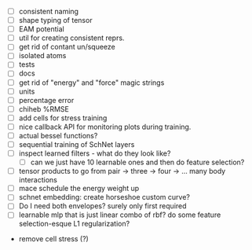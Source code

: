 -   [ ] consistent naming
-   [ ] shape typing of tensor
-   [ ] EAM potential
-   [ ] util for creating consistent reprs.
-   [ ] get rid of contant un/squeeze
-   [ ] isolated atoms
-   [ ] tests
-   [ ] docs
-   [ ] get rid of "energy" and "force" magic strings
-   [ ] units
-   [ ] percentage error
-   [ ] chiheb %RMSE
-   [ ] add cells for stress training
-   [ ] nice callback API for monitoring plots during training.
-   [ ] actual bessel functions?
-   [ ] sequential training of SchNet layers
-   [ ] inspect learned filters - what do they look like?
    -   [ ] can we just have 10 learnable ones and then do feature selection?
-   [ ] tensor products to go from pair -> three -> four -> ... many body interactions
-   [ ] mace schedule the energy weight up
-   [ ] schnet embedding: create horseshoe custom curve?
-   [ ] Do I need both envelopes? surely only first required
-   [ ] learnable mlp that is just linear combo of rbf? do some feature selection-esque L1 regularization?
-  remove cell stress (?)